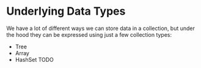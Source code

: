 # Underlying Data Types
We have a lot of different ways we can store data in a collection, but under the hood they can be expressed using just a few collection types:
* Tree
* Array
* HashSet
TODO